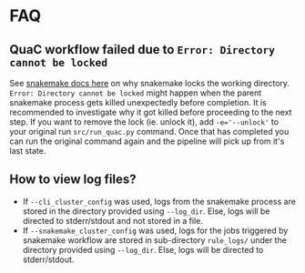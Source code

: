 # FAQ

## QuaC workflow failed due to `Error: Directory cannot be locked`

See [snakemake docs
here](https://snakemake.readthedocs.io/en/stable/project_info/faq.html#how-does-snakemake-lock-the-working-directory) on
why snakemake locks the working directory. `Error: Directory cannot be locked` might happen when the parent snakemake
process gets killed unexpectedly before completion. It is recommended to investigate why it got killed before proceeding
to the next step. If you want to remove the lock (ie. unlock it), add `-e='--unlock'` to your original run
`src/run_quac.py` command. Once that has completed you can run the original command again and the pipeline will pick up
from it's last state.

## How to view log files?

* If `--cli_cluster_config` was used, logs from the snakemake process are stored in the directory provided using `--log_dir`. Else, logs will be directed to stderr/stdout and not stored in a file.
* If `--snakemake_cluster_config` was used, logs for the jobs triggered by snakemake workflow are stored in sub-directory `rule_logs/` under the directory provided using `--log_dir`. Else, logs will be directed to stderr/stdout.

